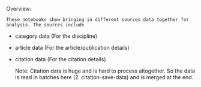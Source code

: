 
Overview:

    These notebooks show bringing in different sources data together for analysis. The sources include

- category data (For the discipline)
- article data (For the article/publication details)
- citation data (For the citation details)
    
    Note: Citation data is huge and is hard to process altogether. So the data is read in batches here
    (2. citation-save-data) and is merged at the end.



    

